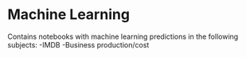 # Machine Learning
Contains notebooks with machine learning predictions in the following subjects:
-IMDB
-Business production/cost

